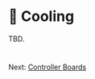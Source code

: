 # 🔨 Cooling
TBD.

#
Next: [Controller Boards](https://github.com/500Foods/WelcomeToTroodon/blob/main/docs/level_3/controllers.md)
